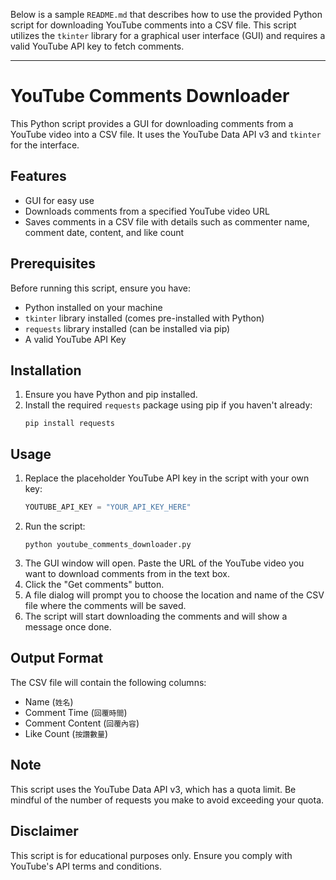 Below is a sample `README.md` that describes how to use the provided Python script for downloading YouTube comments into a CSV file. This script utilizes the `tkinter` library for a graphical user interface (GUI) and requires a valid YouTube API key to fetch comments.

---

# YouTube Comments Downloader

This Python script provides a GUI for downloading comments from a YouTube video into a CSV file. It uses the YouTube Data API v3 and `tkinter` for the interface.

## Features

- GUI for easy use
- Downloads comments from a specified YouTube video URL
- Saves comments in a CSV file with details such as commenter name, comment date, content, and like count

## Prerequisites

Before running this script, ensure you have:

- Python installed on your machine
- `tkinter` library installed (comes pre-installed with Python)
- `requests` library installed (can be installed via pip)
- A valid YouTube API Key

## Installation

1. Ensure you have Python and pip installed.
2. Install the required `requests` package using pip if you haven't already:
   ```
   pip install requests
   ```

## Usage

1. Replace the placeholder YouTube API key in the script with your own key:
   ```python
   YOUTUBE_API_KEY = "YOUR_API_KEY_HERE"
   ```
2. Run the script:
   ```
   python youtube_comments_downloader.py
   ```
3. The GUI window will open. Paste the URL of the YouTube video you want to download comments from in the text box.
4. Click the "Get comments" button.
5. A file dialog will prompt you to choose the location and name of the CSV file where the comments will be saved.
6. The script will start downloading the comments and will show a message once done.

## Output Format

The CSV file will contain the following columns:

- Name (`姓名`)
- Comment Time (`回覆時間`)
- Comment Content (`回覆內容`)
- Like Count (`按讚數量`)

## Note

This script uses the YouTube Data API v3, which has a quota limit. Be mindful of the number of requests you make to avoid exceeding your quota.

## Disclaimer

This script is for educational purposes only. Ensure you comply with YouTube's API terms and conditions.